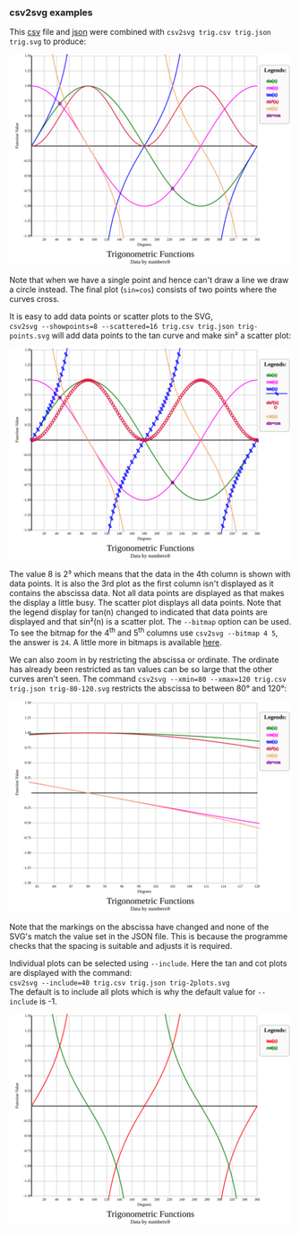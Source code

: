 ### csv2svg examples

This [csv](../data/trig.csv) file and [json](trig.json) were combined with `csv2svg trig.csv trig.json trig.svg` to produce:

![trig function values](trig.svg)

Note that when we have a single point and hence can't draw a line we draw a circle instead. The final plot (`sin=cos`)
consists of two points where the curves cross.

It is easy to add data points or scatter plots to the SVG,<br/>
`csv2svg --showpoints=8 --scattered=16 trig.csv trig.json trig-points.svg` will add data points to the tan 
curve and make sin² a scatter plot:

![trig function values](trig-points.svg)

The value 8 is 2³ which means that the data in the 4th column is shown with data points. It is also the 3rd plot as the first column 
isn't displayed as it contains the abscissa data. Not all data points are displayed as that makes the display a little busy. 
The scatter plot displays all data points. Note that the legend display for tan(n) changed to indicated that data points are displayed and that sin²(n) is a scatter plot. The `--bitmap` option can be used. To see the bitmap for the 4<sup>th</sup> and
5<sup>th</sup> columns use `csv2svg --bitmap 4 5`, the answer is `24`. A little more in bitmaps is available
[here](../json.md#fn5).

We can also zoom in by restricting the abscissa or ordinate. The ordinate has already been restricted as tan values can be so 
large that the other curves aren't seen. The command 
`csv2svg --xmin=80 --xmax=120 trig.csv trig.json trig-80-120.svg` restricts the abscissa to between 80° and 120°:

![trig function values](trig-80-120.svg)

Note that the markings on the abscissa have changed and none of the SVG's match the value set in the JSON file.
This is because the programme checks that the spacing is suitable and adjusts it is required.

Individual plots can be selected using `--include`.
Here the tan and cot plots are displayed with the command:<br/>
`csv2svg --include=40 trig.csv trig.json trig-2plots.svg`<br/>
The default is to include all plots which is why the default value for `--include` is -1.

![trig function values](trig-2plots.svg)
